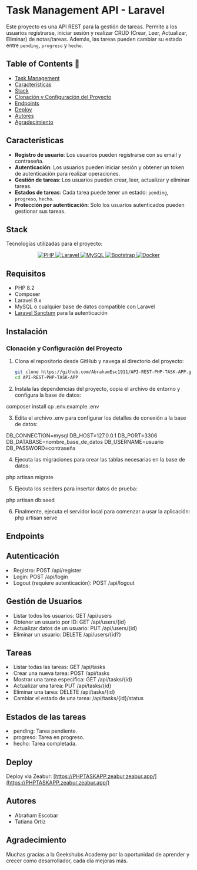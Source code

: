 # Task Management API - Laravel

Este proyecto es una API REST para la gestión de tareas. Permite a los usuarios registrarse, iniciar sesión y realizar CRUD (Crear, Leer, Actualizar, Eliminar) de notas/tareas. Además, las tareas pueden cambiar su estado entre `pending`, `progreso` y `hecho`.

## Table of Contents 📝
- [Task Management](#Task-Management)
- [Características](#Características)
- [Stack](#stack)
- [Clonación y Configuración del Proyecto](#Clonación-y-Configuración-del-Proyecto)
- [Endpoints](#Endpoints)
- [Deploy](#Deploy)
- [Autores](#Autores)
- [Agradecimiento](#Agradecimiento)

## Características

- **Registro de usuario**: Los usuarios pueden registrarse con su email y contraseña.
- **Autenticación**: Los usuarios pueden iniciar sesión y obtener un token de autenticación para realizar operaciones.
- **Gestión de tareas**: Los usuarios pueden crear, leer, actualizar y eliminar tareas.
- **Estados de tareas**: Cada tarea puede tener un estado: `pending`, `progreso`, `hecho`.
- **Protección por autenticación**: Solo los usuarios autenticados pueden gestionar sus tareas.

## Stack
Tecnologías utilizadas para el proyecto:

<div align="center">

<a href="https://www.php.net/">
    <img src="https://img.shields.io/badge/php-%23777BB4.svg?style=for-the-badge&logo=php&logoColor=white" alt="PHP">
</a>

<a href="https://laravel.com/">
    <img src="https://img.shields.io/badge/laravel-%23FF2D20.svg?style=for-the-badge&logo=laravel&logoColor=white" alt="Laravel">
</a>

<a href="https://www.mysql.com/">
    <img src="https://img.shields.io/badge/mysql-%234479A1.svg?style=for-the-badge&logo=mysql&logoColor=white" alt="MySQL">
</a>

<a href="https://getbootstrap.com/">
    <img src="https://img.shields.io/badge/bootstrap-%23563D7C.svg?style=for-the-badge&logo=bootstrap&logoColor=white" alt="Bootstrap">
</a>

<a href="https://www.docker.com/">
    <img src="https://img.shields.io/badge/docker-%232496ED.svg?style=for-the-badge&logo=docker&logoColor=white" alt="Docker">
</a>


</div>

## Requisitos

- PHP 8.2
- Composer
- Laravel 9.x
- MySQL o cualquier base de datos compatible con Laravel
- [Laravel Sanctum](https://laravel.com/docs/9.x/sanctum) para la autenticación

## Instalación

### Clonación y Configuración del Proyecto

1. Clona el repositorio desde GitHub y navega al directorio del proyecto:

   ```bash
   git clone https://github.com/AbrahamEsc1911/API-REST-PHP-TASK-APP.git
   cd API-REST-PHP-TASK-APP


2. Instala las dependencias del proyecto, copia el archivo de entorno y configura la base de datos:
 
 composer install
 cp .env.example .env

3. Edita el archivo .env para configurar los detalles de conexión a la base de datos:

DB_CONNECTION=mysql
DB_HOST=127.0.0.1
DB_PORT=3306
DB_DATABASE=nombre_base_de_datos
DB_USERNAME=usuario
DB_PASSWORD=contraseña


4. Ejecuta las migraciones para crear las tablas necesarias en la base de datos:

php artisan migrate

5. Ejecuta los seeders para insertar datos de prueba:

php artisan db:seed


6. Finalmente, ejecuta el servidor local para comenzar a usar la aplicación:
 php artisan serve


## Endpoints

## Autenticación
<li> Registro: POST /api/register
<li> Login: POST /api/login
<li>Logout (requiere autenticación): POST /api/logout

## Gestión de Usuarios
<li>Listar todos los usuarios: GET /api/users
<li>Obtener un usuario por ID: GET /api/users/{id}
<li>Actualizar datos de un usuario: PUT /api/users/{id}
<li>Eliminar un usuario: DELETE /api/users/{id?}

##  Tareas
<li>Listar todas las tareas: GET /api/tasks
<li>Crear una nueva tarea: POST /api/tasks
<li>Mostrar una tarea específica: GET /api/tasks/{id}
<li>Actualizar una tarea: PUT /api/tasks/{id}
<li>Eliminar una tarea: DELETE /api/tasks/{id}
<li>Cambiar el estado de una tarea: /api/tasks/{id}/status

## Estados de las tareas
<li>pending: Tarea pendiente.
<li>progreso: Tarea en progreso.
<li>hecho: Tarea completada.


## Deploy
Deploy via Zeabur: [https://PHPTASKAPP.zeabur.zeabur.app/](https://PHPTASKAPP.zeabur.zeabur.app/) <br>

## Autores

- Abraham Escobar
- Tatiana Ortiz

## Agradecimiento

Muchas gracias a la Geekshubs Academy por la oportunidad de aprender y crecer como desarrollador, cada día mejoras más.